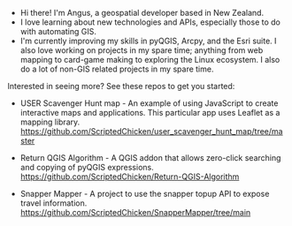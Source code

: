 - Hi there! I'm Angus, a geospatial developer based in New Zealand.
- I love learning about new technologies and APIs, especially those to do with automating GIS.
- I'm currently improving my skills in pyQGIS, Arcpy, and the Esri suite. I also love working on projects in my spare time; anything from web mapping to card-game making to exploring the Linux ecosystem. I also do a lot of non-GIS related projects in my spare time.

Interested in seeing more? See these repos to get you started:
- USER Scavenger Hunt map - An example of using JavaScript to create interactive maps and applications. This particular app uses Leaflet as a mapping library.
https://github.com/ScriptedChicken/user_scavenger_hunt_map/tree/master

- Return QGIS Algorithm - A QGIS addon that allows zero-click searching and copying of pyQGIS expressions.
https://github.com/ScriptedChicken/Return-QGIS-Algorithm

- Snapper Mapper - A project to use the snapper topup API to expose travel information.
https://github.com/ScriptedChicken/SnapperMapper/tree/main

<!---
ScriptedChicken/ScriptedChicken is a ✨ special ✨ repository because its `README.md` (this file) appears on your GitHub profile.
You can click the Preview link to take a look at your changes.
--->
